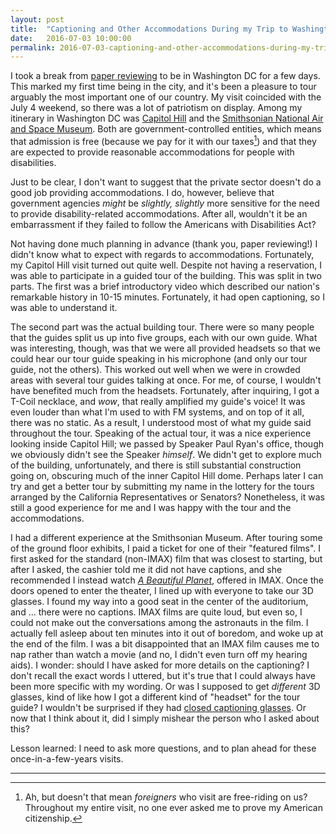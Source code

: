 ```yaml
---
layout: post
title:  "Captioning and Other Accommodations During my Trip to Washington DC"
date:   2016-07-03 10:00:00
permalink: 2016-07-03-captioning-and-other-accommodations-during-my-trip-to-washington-dc/
---
```


I took a break from [paper reviewing][1] to be in Washington DC for a few days. This marked my first
time being in the city, and it's been a pleasure to tour arguably the most important one of our
country. My visit coincided with the July 4 weekend, so there was a lot of patriotism on display.
Among my itinerary in Washington DC was [Capitol Hill][2] and the [Smithsonian National Air and
Space Museum][3]. Both are government-controlled entities, which means that admission is free
(because we pay for it with our taxes[^foreign]) and that they are expected to provide reasonable
accommodations for people with disabilities.

Just to be clear, I don't want to suggest that the private sector doesn't do a good job providing
accommodations. I do, however, believe that government agencies *might* be *slightly, slightly* more
sensitive for the need to provide disability-related accommodations. After all, wouldn't it be an
embarrassment if they failed to follow the Americans with Disabilities Act?

Not having done much planning in advance (thank you, paper reviewing!) I didn't know what to expect
with regards to accommodations. Fortunately, my Capitol Hill visit turned out quite well. Despite
not having a reservation, I was able to participate in a guided tour of the building. This was split
in two parts. The first was a brief introductory video which described our nation's remarkable
history in 10-15 minutes. Fortunately, it had open captioning, so I was able to understand it.

The second part was the actual building tour. There were so many people that the guides split us up
into five groups, each with our own guide. What was interesting, though, was that we were all
provided headsets so that we could hear our tour guide speaking in his microphone (and only our tour
guide, not the others). This worked out well when we were in crowded areas with several tour guides
talking at once. For me, of course, I wouldn't have benefited much from the headsets. Fortunately,
after inquiring, I got a T-Coil necklace, and *wow*, that really amplified my guide's voice! It was
even louder than what I'm used to with FM systems, and on top of it all, there was no static. As a
result, I understood most of what my guide said throughout the tour. Speaking of the actual tour, it
was a nice experience looking inside Capitol Hill; we passed by Speaker Paul Ryan's office, though
we obviously didn't see the Speaker *himself*. We didn't get to explore much of the building,
unfortunately, and there is still substantial construction going on, obscuring much of the inner
Capitol Hill dome. Perhaps later I can try and get a better tour by submitting my name in the
lottery for the tours arranged by the California Representatives or Senators? Nonetheless, it was
still a good experience for me and I was happy with the tour and the accommodations.

I had a different experience at the Smithsonian Museum. After touring some of the ground floor
exhibits, I paid a ticket for one of their "featured films". I first asked for the standard
(non-IMAX) film that was closest to starting, but after I asked, the cashier told me it did not
have captions, and she recommended I instead watch *[A Beautiful Planet][4]*, offered in IMAX. Once
the doors opened to enter the theater, I lined up with everyone to take our 3D glasses. I found my
way into a good seat in the center of the auditorium, and ... there were no captions. IMAX films are
quite loud, but even so, I could not make out the conversations among the astronauts in the film. I
actually fell asleep about ten minutes into it out of boredom, and woke up at the end of the film. I
was a bit disappointed that an IMAX film causes me to nap rather than watch a movie (and no, I
didn't even turn off my hearing aids). I wonder: should I have asked for more details on the
captioning? I don't recall the exact words I uttered, but it's true that I could always have been
more specific with my wording. Or was I supposed to get *different* 3D glasses, kind of like how I
got a different kind of "headset" for the tour guide? I wouldn't be surprised if they had [closed
captioning glasses][5].  Or now that I think about it, did I simply mishear the person who I asked
about this? 

Lesson learned: I need to ask more questions, and to plan ahead for these once-in-a-few-years
visits.

***

[^foreign]: Ah, but doesn't that mean *foreigners* who visit are free-riding on us? Throughout my
    entire visit, no one ever asked me to prove my American citizenship.

[1]:http://danieltakeshi.github.io/2016-06-25-currently-reviewing-papers-for-nips-2016/
[2]:https://en.wikipedia.org/wiki/Capitol_Hill
[3]:https://en.wikipedia.org/wiki/National_Air_and_Space_Museum
[4]:http://abeautifulplanet.imax.com/
[5]:http://danieltakeshi.github.io/2013/06/28/new-closed-captioning-glasses/
